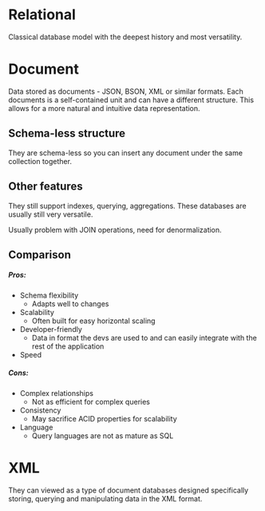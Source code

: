 # Relational
Classical database model with the deepest history and most versatility.

# Document
Data stored as documents - JSON, BSON, XML or similar formats. Each documents is a self-contained unit and can have a different structure. This allows for a more natural and intuitive data representation.

## Schema-less structure
They are schema-less so you can insert any document under the same collection together.

## Other features
They still support indexes, querying, aggregations. These databases are usually still very versatile.

Usually problem with JOIN operations, need for denormalization.

## Comparison
##### Pros:
- Schema flexibility
	- Adapts well to changes
- Scalability
	- Often built for easy horizontal scaling
- Developer-friendly
	- Data in format the devs are used to and can easily integrate with the rest of the application
- Speed

##### Cons:
- Complex relationships
	- Not as efficient for complex queries
- Consistency
	- May sacrifice ACID properties for scalability
- Language 
	- Query languages are not as mature as SQL


# XML
They can viewed as a type of document databases designed specifically storing, querying and manipulating data in the XML format.